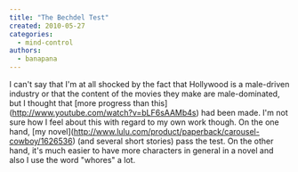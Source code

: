 ```yaml
---
title: "The Bechdel Test"
created: 2010-05-27
categories: 
  - mind-control
authors: 
  - banapana
---
```


I can't say that I'm at all shocked by the fact that Hollywood is a male-driven industry or that the content of the movies they make are male-dominated, but I thought that \[more progress than this\](http://www.youtube.com/watch?v=bLF6sAAMb4s) had been made. I'm not sure how I feel about this with regard to my own work though. On the one hand, \[my novel\](http://www.lulu.com/product/paperback/carousel-cowboy/1626536) (and several short stories) pass the test. On the other hand, it's much easier to have more characters in general in a novel and also I use the word "whores" a lot.
